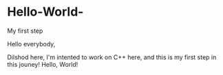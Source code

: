 # Hello-World-
My first step

Hello everybody,

Dilshod here, I'm intented to work on C++ here, and this is my first step in this jouney! 
Hello, World! 
